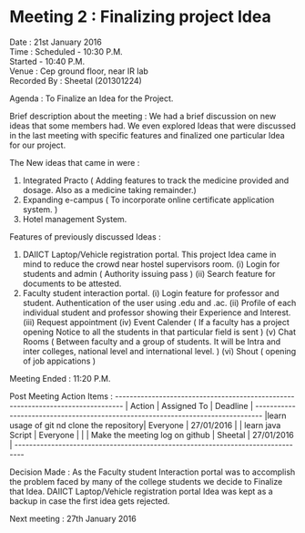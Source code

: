 
Meeting 2 : Finalizing project Idea
=====================================

Date : 21st January 2016  
Time : Scheduled - 10:30 P.M.  
       Started   - 10:40 P.M.  
Venue : Cep ground floor, near IR lab  
Recorded By : Sheetal (201301224)  

Agenda : To Finalize an Idea for the Project.

Brief description about the meeting : We had a brief discussion on new ideas that some members had. We even explored Ideas that were discussed in the last meeting with specific features and finalized one particular Idea for our project.

The New ideas that came in were :
1. Integrated Practo ( Adding features to track the medicine provided and dosage. Also as a medicine taking remainder.)
2. Expanding e-campus ( To incorporate online certificate application system. )
3. Hotel management System.

Features of previously discussed Ideas :
1. DAIICT Laptop/Vehicle registration portal.
   This project Idea came in mind to reduce the crowd near hostel supervisors room.
   (i)   Login for students and admin ( Authority issuing pass )
   (ii)  Search feature for documents to be attested.
2. Faculty student interaction portal.
   (i)   Login feature for professor and student. Authentication of the user using .edu and .ac.
   (ii)  Profile of each individual student and professor showing their Experience and Interest.
   (iii) Request appointment
   (iv)  Event Calender ( If a faculty has a project opening Notice to all the students in that particular field is sent )
   (v)   Chat Rooms ( Between faculty and a group of students. It will be Intra and inter colleges, national level and international level. )
   (vi)  Shout ( opening of job appications )

Meeting Ended : 11:20 P.M.

Post Meeting Action Items :
    --------------------------------------------------------------------------------
    |                  Action                  |  Assigned To   |     Deadline     |
    --------------------------------------------------------------------------------
    |learn usage of git nd clone the repository|    Everyone    |    27/01/2016    |
    |             learn java Script            |    Everyone    |                  |
    |    Make the meeting log on github        |    Sheetal     |    27/01/2016    |
    --------------------------------------------------------------------------------

Decision Made : As the Faculty student Interaction portal was to accomplish the problem faced by many of the college students we decide to Finalize that Idea. DAIICT Laptop/Vehicle registration portal Idea was kept as a backup in case the first idea gets rejected.

Next meeting : 27th January 2016
